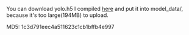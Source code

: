 You can download yolo.h5 I compiled [here](https://drive.google.com/open?id=1pajaIxu4siH1Px7KwpFL2Dt-0ZhhB5G6) and put it into model_data/, because it's too large(194MB) to upload.

MD5: 1c3d791eec4a511623c1cb1bffb4e997
